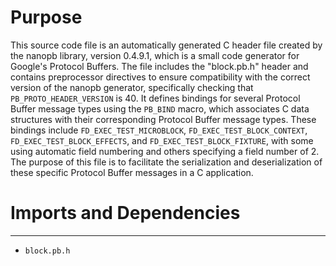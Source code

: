 # Purpose
This source code file is an automatically generated C header file created by the nanopb library, version 0.4.9.1, which is a small code generator for Google's Protocol Buffers. The file includes the "block.pb.h" header and contains preprocessor directives to ensure compatibility with the correct version of the nanopb generator, specifically checking that `PB_PROTO_HEADER_VERSION` is 40. It defines bindings for several Protocol Buffer message types using the `PB_BIND` macro, which associates C data structures with their corresponding Protocol Buffer message types. These bindings include `FD_EXEC_TEST_MICROBLOCK`, `FD_EXEC_TEST_BLOCK_CONTEXT`, `FD_EXEC_TEST_BLOCK_EFFECTS`, and `FD_EXEC_TEST_BLOCK_FIXTURE`, with some using automatic field numbering and others specifying a field number of 2. The purpose of this file is to facilitate the serialization and deserialization of these specific Protocol Buffer messages in a C application.
# Imports and Dependencies

---
- `block.pb.h`


